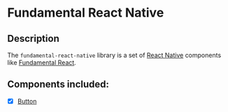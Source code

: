 # Fundamental React Native

## Description

The `fundamental-react-native` library is a set of [React Native](https://reactnative.dev/) components like [Fundamental React](https://sap.github.io/fundamental-react/).

## Components included:

- [x] [Button](src/Button/Button.jsx)